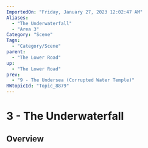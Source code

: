 ```yaml
---
ImportedOn: "Friday, January 27, 2023 12:02:47 AM"
Aliases:
  - "The Underwaterfall"
  - "Area 3"
Category: "Scene"
Tags:
  - "Category/Scene"
parent:
  - "The Lower Road"
up:
  - "The Lower Road"
prev:
  - "9 - The Undersea (Corrupted Water Temple)"
RWtopicId: "Topic_8879"
---
```

# 3 - The Underwaterfall
## Overview
